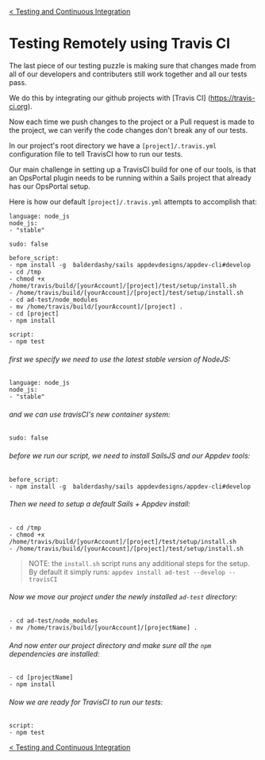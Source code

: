 [< Testing and Continuous Integration](develop_testing.md) 
# Testing Remotely using Travis CI
The last piece of our testing puzzle is making sure that changes made from all of our developers and contributers still work together and all our tests pass.

We do this by integrating our github projects with [Travis CI] (https://travis-ci.org).  

Now each time we push changes to the project or a Pull request is made to the project, we can verify the code changes don't break any of our tests.

In our project's root directory we have a `[project]/.travis.yml`  configuration file to tell TravisCI how to run our tests.

Our main challenge in setting up a TravisCI build for one of our tools, is that an OpsPortal plugin needs to be running within a Sails project that already has our OpsPortal setup.  

Here is how our default `[project]/.travis.yml` attempts to accomplish that:
```
language: node_js
node_js:
- "stable"

sudo: false

before_script:
- npm install -g  balderdashy/sails appdevdesigns/appdev-cli#develop
- cd /tmp
- chmod +x /home/travis/build/[yourAccount]/[project]/test/setup/install.sh
- /home/travis/build/[yourAccount]/[project]/test/setup/install.sh
- cd ad-test/node_modules
- mv /home/travis/build/[yourAccount]/[project] .
- cd [project]
- npm install

script:
- npm test
```



###### first we specify we need to use the latest stable version of NodeJS:
```
language: node_js
node_js:
- "stable"
```

###### and we can use travisCI's new container system:
```
sudo: false
```


###### before we run our script, we need to install  SailsJS and our Appdev tools:

```
before_script:
- npm install -g  balderdashy/sails appdevdesigns/appdev-cli#develop
```


###### Then we need to setup a default Sails + Appdev install:
```
- cd /tmp
- chmod +x /home/travis/build/[yourAccount]/[project]/test/setup/install.sh
- /home/travis/build/[yourAccount]/[project]/test/setup/install.sh
```
> NOTE: the `install.sh` script runs any additional steps for the setup.
> By default it simply runs: `appdev install ad-test --develop --travisCI`


###### Now we move our project under the newly installed `ad-test` directory:
```
- cd ad-test/node_modules
- mv /home/travis/build/[yourAccount]/[projectName] .
```


###### And now enter our project directory and make sure all the `npm` dependencies are installed:
```
- cd [projectName]
- npm install
```


###### Now we are ready for TravisCI to run our tests:
```
script:
- npm test
```



[< Testing and Continuous Integration](develop_testing.md)     

